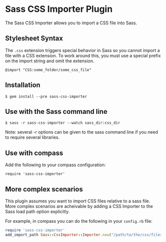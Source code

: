 # Sass CSS Importer Plugin

The Sass CSS Importer allows you to import a CSS file into Sass.

## Stylesheet Syntax

The `.css` extension triggers special behavior in Sass so you cannot
import a file with a CSS extension. To work around this, you must use a
special prefix on the import string and omit the extension.

    @import "CSS:some_folder/some_css_file"

## Installation

    $ gem install --pre sass-css-importer

## Use with the Sass command line

    $ sass -r sass-css-importer --watch sass_dir:css_dir

Note: several -r options can be given to the sass command line if you
need to require several libraries.

## Use with compass

Add the following to your compass configuration:

    require 'sass-css-importer'

## More complex scenarios

This plugin assumes you want to import CSS files relative to a sass
file. More complex scenarios are acheivable by adding a CSS Importer to
the Sass load path option explicitly.

For example, in compass you can do the following in your `config.rb`
file:

```ruby
require 'sass-css-importer'
add_import_path Sass::CssImporter::Importer.new("/path/to/the/css/files")
```



